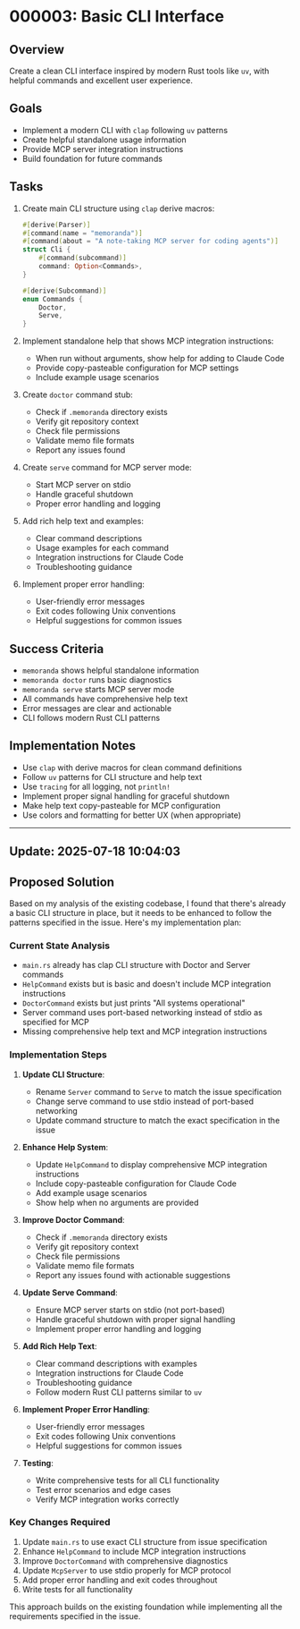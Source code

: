 # 000003: Basic CLI Interface

## Overview
Create a clean CLI interface inspired by modern Rust tools like `uv`, with helpful commands and excellent user experience.

## Goals
- Implement a modern CLI with `clap` following `uv` patterns
- Create helpful standalone usage information
- Provide MCP server integration instructions
- Build foundation for future commands

## Tasks
1. Create main CLI structure using `clap` derive macros:
   ```rust
   #[derive(Parser)]
   #[command(name = "memoranda")]
   #[command(about = "A note-taking MCP server for coding agents")]
   struct Cli {
       #[command(subcommand)]
       command: Option<Commands>,
   }
   
   #[derive(Subcommand)]
   enum Commands {
       Doctor,
       Serve,
   }
   ```

2. Implement standalone help that shows MCP integration instructions:
   - When run without arguments, show help for adding to Claude Code
   - Provide copy-pasteable configuration for MCP settings
   - Include example usage scenarios

3. Create `doctor` command stub:
   - Check if `.memoranda` directory exists
   - Verify git repository context
   - Check file permissions
   - Validate memo file formats
   - Report any issues found

4. Create `serve` command for MCP server mode:
   - Start MCP server on stdio
   - Handle graceful shutdown
   - Proper error handling and logging

5. Add rich help text and examples:
   - Clear command descriptions
   - Usage examples for each command
   - Integration instructions for Claude Code
   - Troubleshooting guidance

6. Implement proper error handling:
   - User-friendly error messages
   - Exit codes following Unix conventions
   - Helpful suggestions for common issues

## Success Criteria
- `memoranda` shows helpful standalone information
- `memoranda doctor` runs basic diagnostics
- `memoranda serve` starts MCP server mode
- All commands have comprehensive help text
- Error messages are clear and actionable
- CLI follows modern Rust CLI patterns

## Implementation Notes
- Use `clap` with derive macros for clean command definitions
- Follow `uv` patterns for CLI structure and help text
- Use `tracing` for all logging, not `println!`
- Implement proper signal handling for graceful shutdown
- Make help text copy-pasteable for MCP configuration
- Use colors and formatting for better UX (when appropriate)

---

## Update: 2025-07-18 10:04:03

## Proposed Solution

Based on my analysis of the existing codebase, I found that there's already a basic CLI structure in place, but it needs to be enhanced to follow the patterns specified in the issue. Here's my implementation plan:

### Current State Analysis
- `main.rs` already has clap CLI structure with Doctor and Server commands
- `HelpCommand` exists but is basic and doesn't include MCP integration instructions
- `DoctorCommand` exists but just prints "All systems operational"
- Server command uses port-based networking instead of stdio as specified for MCP
- Missing comprehensive help text and MCP integration instructions

### Implementation Steps

1. **Update CLI Structure**: 
   - Rename `Server` command to `Serve` to match the issue specification
   - Change serve command to use stdio instead of port-based networking
   - Update command structure to match the exact specification in the issue

2. **Enhance Help System**:
   - Update `HelpCommand` to display comprehensive MCP integration instructions
   - Include copy-pasteable configuration for Claude Code
   - Add example usage scenarios
   - Show help when no arguments are provided

3. **Improve Doctor Command**:
   - Check if `.memoranda` directory exists
   - Verify git repository context
   - Check file permissions
   - Validate memo file formats
   - Report any issues found with actionable suggestions

4. **Update Serve Command**:
   - Ensure MCP server starts on stdio (not port-based)
   - Handle graceful shutdown with proper signal handling
   - Implement proper error handling and logging

5. **Add Rich Help Text**:
   - Clear command descriptions with examples
   - Integration instructions for Claude Code
   - Troubleshooting guidance
   - Follow modern Rust CLI patterns similar to `uv`

6. **Implement Proper Error Handling**:
   - User-friendly error messages
   - Exit codes following Unix conventions
   - Helpful suggestions for common issues

7. **Testing**:
   - Write comprehensive tests for all CLI functionality
   - Test error scenarios and edge cases
   - Verify MCP integration works correctly

### Key Changes Required

1. Update `main.rs` to use exact CLI structure from issue specification
2. Enhance `HelpCommand` to include MCP integration instructions
3. Improve `DoctorCommand` with comprehensive diagnostics
4. Update `McpServer` to use stdio properly for MCP protocol
5. Add proper error handling and exit codes throughout
6. Write tests for all functionality

This approach builds on the existing foundation while implementing all the requirements specified in the issue.